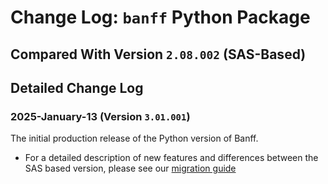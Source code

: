 # Change Log: `banff` Python Package

## Compared With Version `2.08.002` (SAS-Based)

## Detailed Change Log

### 2025-January-13 (Version `3.01.001`)

The initial production release of the Python version of Banff.
- For a detailed description of new features and differences between the SAS based version, please see our [migration guide](docs/EN/sas_migration_guide.md)
